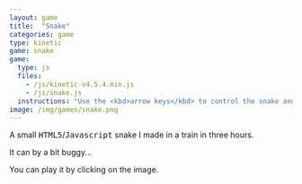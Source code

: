 ```yaml
---
layout: game
title:  "Snake"
categories: game
type: kinetic
game: snake
game:
  type: js
  files:
    - /js/kinetic-v4.5.4.min.js
    - /js/snake.js
  instructions: "Use the <kbd>arrow keys</kbd> to control the snake and <kbd>Enter</kbd> to replay."
image: /img/games/snake.png
---
```


A small <kbd>HTML5</kbd>/<kbd>Javascript</kbd> snake I made in a train in three hours.

It can by a bit buggy...

You can play it by clicking on the image.
